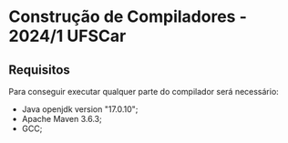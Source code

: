 # Construção de Compiladores - 2024/1 UFSCar


## Requisitos

Para conseguir executar qualquer parte do compilador será necessário:

- Java openjdk version "17.0.10";
- Apache Maven 3.6.3;
- GCC;

